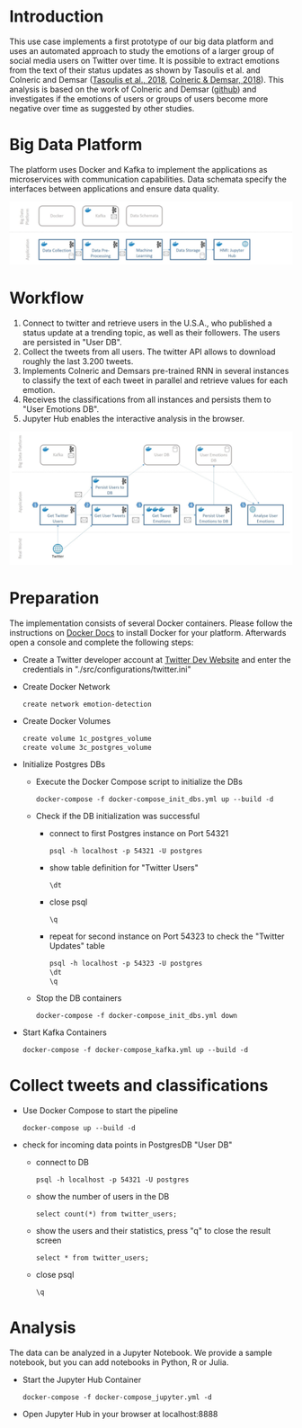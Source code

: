 # Introduction

This use case implements a first prototype of our big data platform and uses an automated approach to study the emotions of a larger group of social media users on Twitter over time. It is possible to extract emotions from the text of their status updates as shown by Tasoulis et al. and Colneric and Demsar ([Tasoulis et al., 2018](https://arxiv.org/abs/1804.00482), [Colneric & Demsar, 2018](https://ieeexplore.ieee.org/document/8295234)). This analysis is based on the work of Colneric and Demsar ([github](https://github.com/nikicc/twitter-emotion-recognition)) and investigates if the emotions of users or groups of users become more negative over time as suggested by other studies.





# Big Data Platform

The platform uses Docker and Kafka to implement the applications as microservices with communication capabilities. Data schemata specify the interfaces between applications and ensure data quality. 

<img src="./docs/big_data_platform.jpg" width="800px">



# Workflow

1. Connect to twitter and retrieve users in the U.S.A., who published a status update at a trending topic, as well as their followers. The users are persisted in "User DB". 
2. Collect the tweets from all users. The twitter API allows to download roughly the last 3.200 tweets. 
3. Implements Colneric and Demsars pre-trained RNN in several instances to classify the text of each tweet in parallel and retrieve values for each emotion. 
4. Receives the classifications from all instances and persists them to "User Emotions DB". 
5. Jupyter Hub enables the interactive analysis in the browser.

<img src="./docs/workflow.jpg" width="800px">



# Preparation

The implementation consists of several Docker containers. Please follow the instructions on [Docker Docs](https://docs.docker.com/install/) to install Docker for your platform. Afterwards open a console and complete the following steps:

- Create a Twitter developer account at [Twitter Dev Website](https://developer.twitter.com/en/apply-for-access) and enter the credentials in "./src/configurations/twitter.ini"

- Create Docker Network
  
  ```
  create network emotion-detection
  ```
  
- Create Docker Volumes
  
  ```
  create volume 1c_postgres_volume
  create volume 3c_postgres_volume
  ```
  
- Initialize Postgres DBs
  
  - Execute the Docker Compose script to initialize the DBs
    
    ```
    docker-compose -f docker-compose_init_dbs.yml up --build -d
    ```
  
  - Check if the DB initialization was successful
    
    - connect to first Postgres instance on Port 54321
    
      ```
      psql -h localhost -p 54321 -U postgres
      ```
    
    - show table definition for "Twitter Users"
    
      ```
      \dt
      ```
    
    - close psql
    
      ```
      \q
      ```
    
    - repeat for second instance on Port 54323 to check the "Twitter Updates" table
    
      ```
      psql -h localhost -p 54323 -U postgres
      \dt
      \q
      ```
    
  - Stop the DB containers
  
    ```
    docker-compose -f docker-compose_init_dbs.yml down
    ```
  
- Start Kafka Containers

  ```
  docker-compose -f docker-compose_kafka.yml up --build -d
  ```

  

# Collect tweets and classifications

- Use Docker Compose to start the pipeline
  
  ```
  docker-compose up --build -d
  ```
  
- check for incoming data points in PostgresDB "User DB"
  
  - connect to DB
  
    ```
    psql -h localhost -p 54321 -U postgres
    ```
  
  - show the number of users in the DB
  
    ```
    select count(*) from twitter_users;
    ```
  
  - show the users and their statistics, press "q" to close the result screen
  
    ```
    select * from twitter_users;
    ```
  
  - close psql
  
    ```
    \q
    ```
  
    

# Analysis

The data can be analyzed in a Jupyter Notebook. We provide a sample notebook, but you can add notebooks in Python, R or Julia. 

- Start the Jupyter Hub Container

  ```
  docker-compose -f docker-compose_jupyter.yml -d
  ```

- Open Jupyter Hub in your browser at localhost:8888